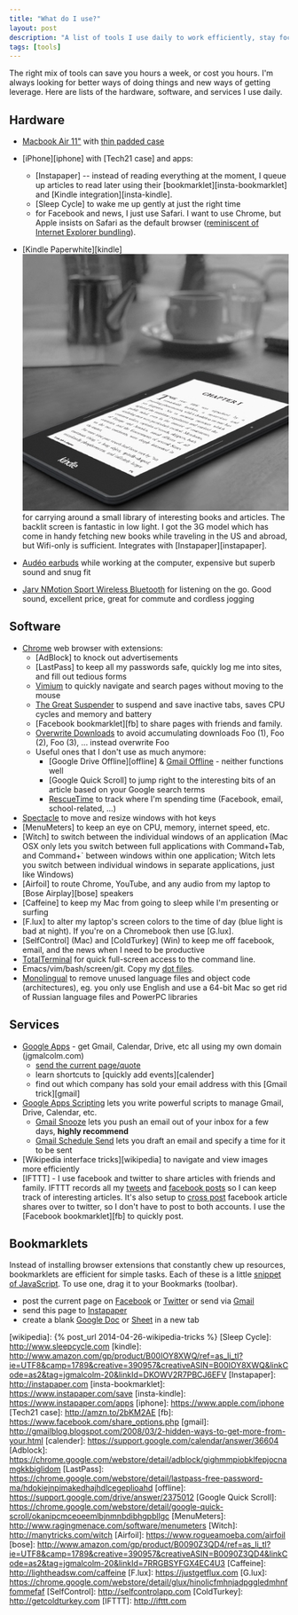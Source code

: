 ```yaml
---
title: "What do I use?"
layout: post
description: "A list of tools I use daily to work efficiently, stay focused, and keep organized."
tags: [tools]
---
```


The right mix of tools can save you hours a week, or cost you hours.  I'm
always looking for better ways of doing things and new ways of getting
leverage.  Here are lists of the hardware, software, and services I use daily.

## Hardware
* [Macbook Air 11"](http://www.apple.com/macbook-air) with
  [thin padded case][acme case]
* [iPhone][iphone] with [Tech21 case] and apps:
  * [Instapaper] -- instead of reading everything at the moment, I queue up
    articles to read later using their [bookmarklet][insta-bookmarklet] and
    [Kindle integration][insta-kindle].
  * [Sleep Cycle] to wake me up gently at just the right time
  * for Facebook and news, I just use Safari.  I want to use Chrome, but Apple
    insists on Safari as the default browser
    ([reminiscent of Internet Explorer bundling][msft]).
* [Kindle Paperwhite][kindle] <a
  href="http://www.amazon.com/gp/product/B00IOY8XWQ/ref=as_li_tl?ie=UTF8&camp=1789&creative=390957&creativeASIN=B00IOY8XWQ&linkCode=as2&tag=jgmalcolm-20&linkId=DKOWV2R7PBCJ6EFV"><img
  class="thumb" src="/images/kindle.jpg"></a> for carrying around a small
  library of interesting books and articles.  The backlit screen is fantastic
  in low light.  I got the 3G model which has come in handy fetching new books
  while traveling in the US and abroad, but Wifi-only is sufficient.
  Integrates with [Instapaper][instapaper].
* [Audéo earbuds] while working at the computer, expensive but superb sound
  and snug fit
* [Jarv NMotion Sport Wireless Bluetooth] for listening on the go. Good sound,
  excellent price, great for commute and cordless jogging

  [bench]: http://www.audiocheck.net/soundtests_headphones.php
  [acme case]: http://www.amazon.com/gp/product/B007AK6QBA/ref=as_li_tl?ie=UTF8&camp=1789&creative=390957&creativeASIN=B007AK6QBA&linkCode=as2&tag=jgmalcolm-20&linkId=PDK4MX2ZIQ6RCJTY
  [Audéo earbuds]: http://www.amazon.com/gp/product/B003V9QDXK/ref=as_li_tl?ie=UTF8&camp=1789&creative=390957&creativeASIN=B003V9QDXK&linkCode=as2&tag=jgmalcolm-20&linkId=MDT4Q76B4IQOY4BF
  [Jarv NMotion Sport Wireless Bluetooth]: http://www.amazon.com/gp/product/B00JAAJ1F6/ref=as_li_tl?ie=UTF8&camp=1789&creative=390957&creativeASIN=B00JAAJ1F6&linkCode=as2&tag=jgmalcolm-20&linkId=MC3Y54SMJGTYZ5Q3


## Software
* [Chrome](https://www.google.com/intl/en_US/chrome/browser/) web browser with extensions:
  * [AdBlock] to knock out advertisements
  * [LastPass] to keep all my passwords safe, quickly log me into sites, and fill out tedious forms
  * [Vimium] to quickly navigate and search pages without moving to the mouse
  * [The Great Suspender] to suspend and save inactive tabs, saves CPU cycles and memory and battery
  * [Facebook bookmarklet][fb] to share pages with friends and family.
  * [Overwrite Downloads] to avoid accumulating downloads Foo (1), Foo (2), Foo (3), ... instead overwrite Foo
  * Useful ones that I don't use as much anymore:
    * [Google Drive Offline][offline] & [Gmail Offline] - neither functions well
    * [Google Quick Scroll] to jump right to the interesting bits of an article based on your Google search terms
    * [RescueTime](//rescuetime.com) to track where I'm spending time (Facebook, email, school-related, ...)
* [Spectacle](http://spectacleapp.com) to move and resize windows with hot keys
* [MenuMeters] to keep an eye on CPU, memory, internet speed, etc.
* [Witch] to switch between the individual windows of an application (Mac OSX
  only lets you switch between full applications with Command+Tab, and
  Command+` between windows within one application; Witch lets you switch
  between individual windows in separate applications, just like Windows)
* [Airfoil] to route Chrome, YouTube, and any audio from my laptop to [Bose Airplay][bose] speakers
* [Caffeine] to keep my Mac from going to sleep while I'm presenting or surfing
* [F.lux] to alter my laptop's screen colors to the time of day (blue light is
  bad at night).  If you're on a Chromebook then use [G.lux].
* [SelfControl] (Mac) and [ColdTurkey] (Win) to keep me off facebook, email, and the news when I need to be productive
* [TotalTerminal] for quick full-screen access to the command line.
* Emacs/vim/bash/screen/git.  Copy my
  [dot files](https://github.com/jgmalcolm/dotfiles).
* [Monolingual] to remove unused language files and object code
  (architectures), eg. you only use English and use a 64-bit Mac so get rid of
  Russian language files and PowerPC libraries

[Monolingual]: https://ingmarstein.github.io/Monolingual/
[Vimium]: https://chrome.google.com/webstore/detail/vimium/dbepggeogbaibhgnhhndojpepiihcmeb
[Gmail Offline]: https://support.google.com/mail/answer/1306847?hl=en&ref_topic=3397997
[GmailSync]: https://chrome.google.com/webstore/detail/gmail-offline-sync-optimi/dncjnngcblhgeeocnhmmihpanahkjbmi/
[The Great Suspender]: https://chrome.google.com/webstore/detail/the-great-suspender/klbibkeccnjlkjkiokjodocebajanakg
[Overwrite Downloads]: https://chrome.google.com/webstore/detail/fkomnceojfhfkgjgcijfahmgeljomcfk

## Services
* [Google Apps](http://www.google.com/enterprise/apps/business) - get Gmail, Calendar, Drive, etc all using my own domain (jgmalcolm.com)
  * <a href="javascript:(function(){var a=encodeURIComponent(location.href)+escape('\x0A'+'\x0A')+encodeURIComponent((!!document.getSelection)?document.getSelection():(!!window.getSelection)?window.getSelection():document.selection.createRange().text);var u='http://mail.google.com/mail/?view=cm&ui=2&tf=0&fs=1&su='+encodeURIComponent(document.title)+'&body='+a;if(u.length >= 2048){window.alert('Please select less text');return;}window.open(u,'gmail','height=640,width=840');console.debug(a)})();void(0);">send the current page/quote</a>
  * learn shortcuts to [quickly add events][calender]
  * find out which company has sold your email address with this [Gmail trick][gmail]
* [Google Apps Scripting] lets you write powerful scripts to manage Gmail, Drive, Calendar, etc.
  * [Gmail Snooze] lets you push an email out of your inbox for a few days, **highly recommend**
  * [Gmail Schedule Send] lets you draft an email and specify a time for it to be sent
* [Wikipedia interface tricks][wikipedia] to navigate and view images more efficiently
* [IFTTT] - I use facebook and twitter to share articles with friends and
  family.  IFTTT records all my [tweets][ifttt-tweets] and
  [facebook posts][ifttt-fb] so I can keep track of interesting articles.
  It's also setup to [cross post][ifttt-fb2tw] facebook article shares over to
  twitter, so I don't have to post to both accounts.  I use the
  [Facebook bookmarklet][fb] to quickly post.

[Google Apps Scripting]: https://developers.google.com/apps-script/
[Gmail Snooze]: http://lifehacker.com/5825634/how-to-add-a-snooze-button-to-gmail-no-extensions-required
[Gmail Schedule Send]: https://code.google.com/archive/p/gmail-delay-send/


## Bookmarklets

Instead of installing browser extensions that constantly chew up resources,
bookmarklets are efficient for simple tasks.  Each of these is a little
[snippet of JavaScript](https://www.mattcutts.com/blog/javascript-bookmarklet-basics/).
To use one, drag it to your Bookmarks (toolbar).

* post the current page on <a href="javascript:var d=document,f='https://www.facebook.com/share',l=d.location,e=encodeURIComponent,p='.php?src=bm&v=4&i=1367542561&u='+e(l.href)+'&t='+e(d.title);1;try{if (!/^(.*\.)?facebook\.[^.]*$/.test(l.host))throw(0);share_internal_bookmarklet(p)}catch(z) {a=function() {if (!window.open(f+'r'+p,'sharer','toolbar=0,status=0,resizable=1,width=726,height=536'))l.href=f+p};if (/Firefox/.test(navigator.userAgent))setTimeout(a,0);else{a()}}void(0)">Facebook</a> or <a href="javascript:(function()%7Bwindow.twttr%3Dwindow.twttr%7C%7C%7B%7D%3Bvar D%3D550,A%3D450,C%3Dscreen.height,B%3Dscreen.width,H%3DMath.round((B/2)-(D/2)),G%3D0,F%3Ddocument,E%3Bif(C>A)%7BG%3DMath.round((C/2)-(A/2))%7Dwindow.twttr.shareWin%3Dwindow.open(%27http://twitter.com/share%27,%27%27,%27left%3D%27%2BH%2B%27,top%3D%27%2BG%2B%27,width%3D%27%2BD%2B%27,height%3D%27%2BA%2B%27,personalbar%3D0,toolbar%3D0,scrollbars%3D1,resizable%3D1%27)%3BE%3DF.createElement(%27script%27)%3BE.src%3D%27http://platform.twitter.com/bookmarklets/share.js%3Fv%3D1%27%3BF.getElementsByTagName(%27head%27)%5B0%5D.appendChild(E)%7D())%3B">Twitter</a> or send via <a href="javascript:(function(){var a=encodeURIComponent(location.href)+escape('\x0A'+'\x0A')+encodeURIComponent((!!document.getSelection)?document.getSelection():(!!window.getSelection)?window.getSelection():document.selection.createRange().text);var u='http://mail.google.com/mail/?view=cm&ui=2&tf=0&fs=1&su='+encodeURIComponent(document.title)+'&body='+a;if(u.length >= 2048){window.alert('Please select less text');return;}window.open(u,'gmail','height=640,width=840');console.debug(a)})();void(0);">Gmail</a>
* send this page to <a href="javascript:function iprl5()%7Bvar d%3Ddocument,z%3Dd.createElement(%27scr%27%2B%27ipt%27),b%3Dd.body,l%3Dd.location%3Btry%7Bif(!b)throw(0)%3Bd.title%3D%27(Saving...) %27%2Bd.title%3Bz.setAttribute(%27src%27,l.protocol%2B%27//www.instapaper.com/j/gFzynNNmWmlP%3Fa%3Dread-later%26u%3D%27%2BencodeURIComponent(l.href)%2B%27%26t%3D%27%2B(new Date().getTime()))%3Bb.appendChild(z)%3B%7Dcatch(e)%7Balert(%27Please wait until the page has loaded.%27)%3B%7D%7Diprl5()%3Bvoid(0)">Instapaper</a>
* create a blank <a href="javascript:(function(){ window.open(‘https://docs.google.com/document/create?hl=en')})();">Google Doc</a> or <a href="javascript:(function(){ window.open(‘https://spreadsheets.google.com/ccc?new&hl=en')})();">Sheet</a> in a new tab



[TotalTerminal]: http://totalterminal.binaryage.com
[ifttt-tweets]: https://ifttt.com/recipes/175480-all-your-tweets-in-a-google-spreadsheet
[ifttt-fb]: https://ifttt.com/recipes/175481-save-links-i-share-on-facebook-to-a-google-drive-spreadsheet
[ifttt-fb2tw]: https://ifttt.com/recipes/175482-new-link-post-by-you-then-you-tweet-the-link
[msft]: https://en.wikipedia.org/wiki/United_States_v._Microsoft_Corp.
[wikipedia]: {% post_url 2014-04-26-wikipedia-tricks %}
[Sleep Cycle]: http://www.sleepcycle.com
[kindle]: http://www.amazon.com/gp/product/B00IOY8XWQ/ref=as_li_tl?ie=UTF8&camp=1789&creative=390957&creativeASIN=B00IOY8XWQ&linkCode=as2&tag=jgmalcolm-20&linkId=DKOWV2R7PBCJ6EFV
[Instapaper]: http://instapaper.com
[insta-bookmarklet]: https://www.instapaper.com/save
[insta-kindle]: https://www.instapaper.com/apps
[iphone]: https://www.apple.com/iphone
[Tech21 case]: http://amzn.to/2bKM2AE
[fb]: https://www.facebook.com/share_options.php
[gmail]: http://gmailblog.blogspot.com/2008/03/2-hidden-ways-to-get-more-from-your.html
[calender]: https://support.google.com/calendar/answer/36604
[Adblock]: https://chrome.google.com/webstore/detail/adblock/gighmmpiobklfepjocnamgkkbiglidom
[LastPass]: https://chrome.google.com/webstore/detail/lastpass-free-password-ma/hdokiejnpimakedhajhdlcegeplioahd
[offline]: https://support.google.com/drive/answer/2375012
[Google Quick Scroll]: https://chrome.google.com/webstore/detail/google-quick-scroll/okanipcmceoeemlbjnmnbdibhgpbllgc
[MenuMeters]: http://www.ragingmenace.com/software/menumeters
[Witch]: http://manytricks.com/witch
[Airfoil]: https://www.rogueamoeba.com/airfoil
[bose]: http://www.amazon.com/gp/product/B0090Z3QD4/ref=as_li_tl?ie=UTF8&camp=1789&creative=390957&creativeASIN=B0090Z3QD4&linkCode=as2&tag=jgmalcolm-20&linkId=7RRGBSYFGX4EC4U3
[Caffeine]: http://lightheadsw.com/caffeine
[F.lux]: https://justgetflux.com
[G.lux]: https://chrome.google.com/webstore/detail/glux/hinolicfmhnjadpggledmhnffommefaf
[SelfControl]: http://selfcontrolapp.com
[ColdTurkey]: http://getcoldturkey.com
[IFTTT]: http://ifttt.com
